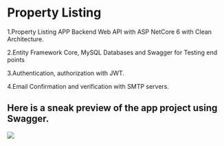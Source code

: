 # Property Listing

1.Property Listing APP Backend Web API with ASP NetCore 6 with Clean Architecture.

2.Entity Framework Core, MySQL Databases and Swagger for Testing end points

3.Authentication, authorization with JWT.

4.Email Confirmation and verification with SMTP servers.

## Here is a sneak preview of the app project using Swagger.
![](Images/property.png)